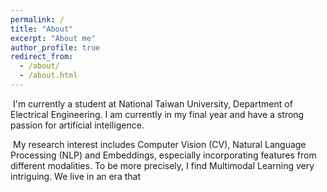 ```yaml
---
permalink: /
title: "About"
excerpt: "About me"
author_profile: true
redirect_from: 
  - /about/
  - /about.html
---
```


​	I'm currently a student at National Taiwan University, Department of Electrical Engineering. I am currently in my final year and have a strong passion for artificial intelligence.

​	My research interest includes Computer Vision (CV), Natural Language Processing (NLP) and Embeddings, especially incorporating features from different modalities. To be more precisely, I find Multimodal Learning very intriguing. We live in an era that 


